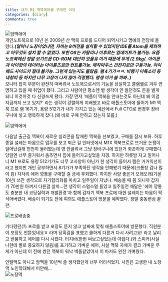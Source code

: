 ```yaml
---
title: 내가 M1 맥북메어를 구매한 이유
categories: [diary]
comments: true
---
```

    
![암맥에어](/assets/img/IMG_2801.JPG "예쁘다..")    
개인노트북으로 10년 쓴 2009년 산 맥북 프로를 드디어 퇴역시키고 명예의 전당에 올렸다.***(얼마나 노장이었냐면, 자바는 8버전을 설치할 수 있었지만 IDE를 Atom을 제외하고 아무것도 설치 할 수 없었다. 또한 OS는 카탈리나 이후로는 업데이트가 불가능. 요즘 노트북에선 정말 보기드문 CD-ROM 대단히 있을유 이거 때문에 무게 /**2.9kg**/. 아이폰과 아이팟의 데이터는 아이튠즈로만 컨트롤가능. 매직마우스 건전지로만 구동가능. 아이패드 사이드카 절대 불가능. 그런게 있는지도 몰랐음. 램 4기가ㅋㅋ. 비행기 이륙소리 동네창피 등 하지만 너무 고장이 나지 않아 걱정했다. 평생 이거 쓸 까봐..)***    
모니터 접지 부분이 완전히 떠버려서 노트북으로서의 기능을 상실하고 클램쉘로 겨우 연명하고 있을 때 취업이 됐다. 그리고 사람이란 평소엔 별 생각이 안 들던것도 돈을 벌게되니 이것저것 다 신경쓰게 됐다. 가장 먼저 '애플이 맥북을 안내는것도 아닌데 왜 이걸 지금까지 쓰고 있지?' 라는 생각이 강렬하게 지배했고 바로 애플스토어에 들어가 M1 맥북 프로 램 16기가, 용량 512기가 내가 가지고 있는 예산에서 Full CTO로 변경후 장바구니에 넣고 행복하게 잤다.(왜 바로 구매 안하고 잤는지 모를;)    

![암맥에어](/assets/img/IMG_2802.JPG "짜잔")    

다음날 출근길 맥북이 새로운 실리콘을 탑재한 맥북을 선보였고, 구매를 잠시 보류. 하루종일 설레는 마음으로 업무를 보고 퇴근 길 인터넷에서 M1X 맥북프로로 뜨거운 논쟁이 일어났길래 천천히 둘러봤는데 영 안끌려서 그냥 장바구니에 있던거 화끈하게 구매했다. 당일엔 너무 즐거워서 춤추면서 집에 들어가고싶었을 지경. 하지만 하룻밤 자고 일어나니 M1 프로도 용량 512기가도 너무 고사양이 아닌가 한 생각이 들어서 램은 거거익선이라고 했지만 개인 공부하면서 8기가가 부족하단 생각을 안해봤기 때문에(크롬창 겁나 많이 킴) 차차리 에어 깡통을 구매할 걸 금세 후회했다. 하지만 사양 좋은거 오래오래(기본 10년) 쓰잔 생각으로 자기합리화를 마치고 일주일이 지났나. 배송올 때 쯤 되니까 갑자기 70만원 아껴서 다른걸 살까...란 생각이 스멀스멀 들었고 일주일전 깨달은 '에어 깡통도 충분한 내 코딩실력과 개발환경'과 함께 갑자기 맥북 프로에 대한 설레이는 마음이 팍 식어버렸다. 배송이 되기도 전에 여의도 애플스토어 방문을 예약했다. 정말 충동변심 끝판.   

![프로배송중](/assets/img/IMG_2142.PNG "마음 식음")   

기다렸던(?) 프로를 받고 포장도 뜯지 않고 날짜에 맞춰 애플스토어에 방문했다. 직원분이 포장도 안뜯었네요ㅎ 라며 당혹감을 표했고 쿨하게 다른거 다시 사려고요! 라고 날리고 반품하고 에어를 다시 사왔다. 터치바(한번 써보고싶었는데 아쉽다.)와 스피커(사실 나한테 별로 중요하지 않음)를 포기하고 가벼운 에어, 사실 맥북 자체가 결코 가벼운 무게가 아닌데 이 전에 썼던 맥북이 워낙 벽돌같았어서 이 마저도 완전 가벼웠다.    

인텔맥도 아니고 암맥을 10년씩 쓸 생각했던게 너무 어리석었지. 사진은 고생한 내 노장맥 노인학대해서 미안해...    
![노장맥](/assets/img/IMG_2032.PNG "고생했어")